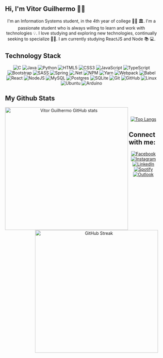 ## Hi, I'm Vitor Guilhermo 👋🐺

<p align="center">
  I'm an Information Systems student, in the 4th year of college 👨‍🎓 🏛. I'm a passionate student who is always willing to learn and work with technologies 💡. I love studying and exploring new technologies, continually seeking to specialize 🧑‍💻. I am currently studying ReactJS and Node 📚 💻.
</p>


## Technology Stack

<p align="center">
  <img src="https://img.shields.io/badge/c-%2300599C.svg?style=for-the-badge&amp;logo=c&amp;logoColor=white" alt="C">
  <img src="https://img.shields.io/badge/java-%23ED8B00.svg?style=for-the-badge&amp;logo=java&amp;logoColor=white" alt="Java">
  <img src="https://img.shields.io/badge/python-3670A0?style=for-the-badge&amp;logo=python&amp;logoColor=ffdd54" alt="Python">
  <img src="https://img.shields.io/badge/html5-%23E34F26.svg?style=for-the-badge&amp;logo=html5&amp;logoColor=white" alt="HTML5">
  <img src="https://img.shields.io/badge/css3-%231572B6.svg?style=for-the-badge&amp;logo=css3&amp;logoColor=white" alt="CSS3">
  <img src="https://img.shields.io/badge/javascript-%23323330.svg?style=for-the-badge&amp;logo=javascript&amp;logoColor=%23F7DF1E" alt="JavaScript">
  <img src="https://img.shields.io/badge/typescript-%23007ACC.svg?style=for-the-badge&amp;logo=typescript&amp;logoColor=white" alt="TypeScript">
  <img src="https://img.shields.io/badge/bootstrap-%23563D7C.svg?style=for-the-badge&amp;logo=bootstrap&amp;logoColor=white" alt="Bootstrap">
  <img src="https://img.shields.io/badge/SASS-hotpink.svg?style=for-the-badge&amp;logo=SASS&amp;logoColor=white" alt="SASS">
  <img src="https://img.shields.io/badge/spring-%236DB33F.svg?style=for-the-badge&amp;logo=spring&amp;logoColor=white" alt="Spring">
  <img src="https://img.shields.io/badge/.NET-5C2D91?style=for-the-badge&amp;logo=.net&amp;logoColor=white" alt=".Net">
  <img src="https://img.shields.io/badge/NPM-%23000000.svg?style=for-the-badge&amp;logo=npm&amp;logoColor=white" alt="NPM">
  <img src="https://img.shields.io/badge/yarn-%232C8EBB.svg?style=for-the-badge&amp;logo=yarn&amp;logoColor=white" alt="Yarn">
  <img src="https://img.shields.io/badge/webpack-%238DD6F9.svg?style=for-the-badge&amp;logo=webpack&amp;logoColor=black" alt="Webpack">
  <img src="https://img.shields.io/badge/Babel-F9DC3e?style=for-the-badge&amp;logo=babel&amp;logoColor=black" alt="Babel">
  <img src="https://img.shields.io/badge/react-%2320232a.svg?style=for-the-badge&amp;logo=react&amp;logoColor=%2361DAFB" alt="React">
  <img src="https://img.shields.io/badge/node.js-6DA55F?style=for-the-badge&amp;logo=node.js&amp;logoColor=white" alt="NodeJS">
  <img src="https://img.shields.io/badge/mysql-%2300f.svg?style=for-the-badge&amp;logo=mysql&amp;logoColor=white" alt="MySQL">
  <img src="https://img.shields.io/badge/postgres-%23316192.svg?style=for-the-badge&amp;logo=postgresql&amp;logoColor=white" alt="Postgres">
  <img src="https://img.shields.io/badge/sqlite-%2307405e.svg?style=for-the-badge&amp;logo=sqlite&amp;logoColor=white" alt="SQLite">
  <img src="https://img.shields.io/badge/git-%23F05033.svg?style=for-the-badge&amp;logo=git&amp;logoColor=white" alt="Git">
  <img src="https://img.shields.io/badge/github-%23121011.svg?style=for-the-badge&amp;logo=github&amp;logoColor=white" alt="GitHub">
  <img src="https://img.shields.io/badge/Linux-FCC624?style=for-the-badge&amp;logo=linux&amp;logoColor=black" alt="Linux">
  <img src="https://img.shields.io/badge/Ubuntu-E95420?style=for-the-badge&amp;logo=ubuntu&amp;logoColor=white" alt="Ubuntu">
  <img src="https://img.shields.io/badge/-Arduino-00979D?style=for-the-badge&amp;logo=Arduino&amp;logoColor=white" alt="Arduino">
</p>



## My Github Stats
<p align="center">
  <a href="https://github.com/Vitor_Guilhermo/github-readme-stats">
    <img align="left" width="405" src="https://github-readme-stats.vercel.app/api?username=VitorGuilhermo&amp;count_private=true&amp;theme=algolia&amp;show_icons=true"     alt="Vitor Guilhermo GitHub stats">
  </a>
  <a href="https://git.io/streak-stats">
    <img align="right" width="405" src="http://github-readme-streak-stats.herokuapp.com?user=VitorGuilhermo&amp;theme=algolia&amp;date_format=M%20j%5B%2C%20Y%5D" alt="GitHub Streak">
  </a>
</p>
</br>
<p align="center">
  <a href="https://github.com/anuraghazra/github-readme-stats">
    <img align="center" src="https://github-readme-stats.vercel.app/api/top-langs/?username=VitorGuilhermo&amp;theme=algolia&amp;layout=compact" alt="Top Langs">
  </a> 
</p>




<h2 align="left">Connect with me:</h2>
<p align="center">
  <a href="https://www.facebook.com/vitor.araujo.167527/" target="_blank">
    <img src="https://img.shields.io/badge/Facebook-%231877F2.svg?style=for-the-badge&amp;logo=Facebook&amp;logoColor=white" alt="Facebook">
  </a>
  <a href="https://www.instagram.com/Vitor_Guilhermo/" target="_blank">
    <img src="https://img.shields.io/badge/Instagram-%23E4405F.svg?style=for-the-badge&logo=Instagram&logoColor=white" alt="Instagram">
  </a>
  <a href="https://www.linkedin.com/in/vitor-guilhermo-64a204215/" target="_blank">
    <img src="https://img.shields.io/badge/linkedin-%230077B5.svg?style=for-the-badge&amp;logo=linkedin&amp;logoColor=white" alt="LinkedIn">
  </a>
  <a href="https://open.spotify.com/user/kanzuo?si=a610a27ab7f74238">
    <img src="https://img.shields.io/badge/Spotify-1ED760?style=for-the-badge&amp;logo=spotify&amp;logoColor=white" alt="Spotify">
  </a>  
  <a href="mailto: viguilhermo@hotmail.com" target="_blank">
    <img src="https://img.shields.io/badge/viguilhermo@hotmail.com-0078D4?style=for-the-badge&amp;logo=microsoft-outlook&amp;logoColor=white" alt="Outlook">
  </a>
</p>
